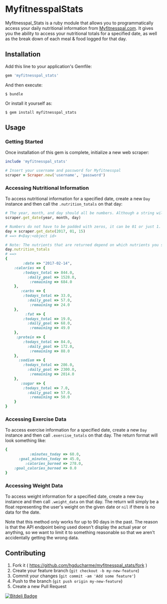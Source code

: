 # MyfitnesspalStats

Myfitnesspal_Stats is a ruby module that allows you to programmatically access your daily nutritional information from [Myfitnesspal.com](http://www.myfitnesspal.com/). It gives you the ability to access your nutritional totals for a specified date, as well as the break down of each meal & food logged for that day.

## Installation

Add this line to your application's Gemfile:

```ruby
gem 'myfitnesspal_stats'
```

And then execute:

    $ bundle

Or install it yourself as:

    $ gem install myfitnesspal_stats

## Usage

### Getting Started 

Once installation of this gem is complete, initialize a new web scraper: 

```ruby
include 'myfitnesspal_stats'

# Insert your username and password for Myfitnesspal
scraper = Scraper.new('username', 'password')
```

### Accessing Nutritional Information 

To access nutritional information for a specified date, create a new `Day` instance and then call the `.nutrition_totals` on that day:

```ruby
# The year, month, and day should all be numbers. Although a string will still work
scraper.get_date(year, month, day)

# Numbers do not have to be padded with zeros, it can be 01 or just 1.
day = scraper.get_date(2017, 01, 15)
# ==> #<Day:<object id>

# Note: The nutrients that are returned depend on which nutrients you specified to track in your Myfitnesspal settings.
day.nutrition_totals
# ==> 
{
        :date => "2017-02-14",
    :calories => {
        :todays_total => 844.0,
          :daily_goal => 1528.0,
           :remaining => 684.0
    },
       :carbs => {
        :todays_total => 33.0,
          :daily_goal => 57.0,
           :remaining => 24.0
    },
         :fat => {
        :todays_total => 19.0,
          :daily_goal => 68.0,
           :remaining => 49.0
    },
     :protein => {
        :todays_total => 84.0,
          :daily_goal => 172.0,
           :remaining => 88.0
    },
      :sodium => {
        :todays_total => 286.0,
          :daily_goal => 2300.0,
           :remaining => 2014.0
    },
       :sugar => {
        :todays_total => 7.0,
          :daily_goal => 57.0,
           :remaining => 50.0
    }
}
```

### Accessing Exercise Data

To access exercise information for a specified date, create a new `Day` instance and then 
call `.exercise_totals` on that day. The return format will look something like:

```ruby
{
           :minutes_today => 60.0,
      :goal_minutes_today => 45.0,
         :calories_burned => 278.0,
    :goal_calories_burned => 0.0
}
```

### Accessing Weight Data

To access weight information for a specified date, create a new `Day` instance and then 
call `.weight_data` on that day. The return will simply be a float representing the user's
weight on the given date or `nil` if there is no data for the date.

Note that this method only works for up to 90 days in the past. The reason is that the
API endpoint being used doesn't display the actual year or anything, so we want to limit it
to something reasonable so that we aren't accidentally getting the wrong data.

## Contributing

1. Fork it ( https://github.com/hgducharme/myfitnesspal_stats/fork )
2. Create your feature branch (`git checkout -b my-new-feature`)
3. Commit your changes (`git commit -am 'Add some feature'`)
4. Push to the branch (`git push origin my-new-feature`)
5. Create a new Pull Request

[![Bitdeli Badge](https://d2weczhvl823v0.cloudfront.net/hgducharme/myfitnesspal_stats/trend.png)](https://bitdeli.com/free "Bitdeli Badge")

